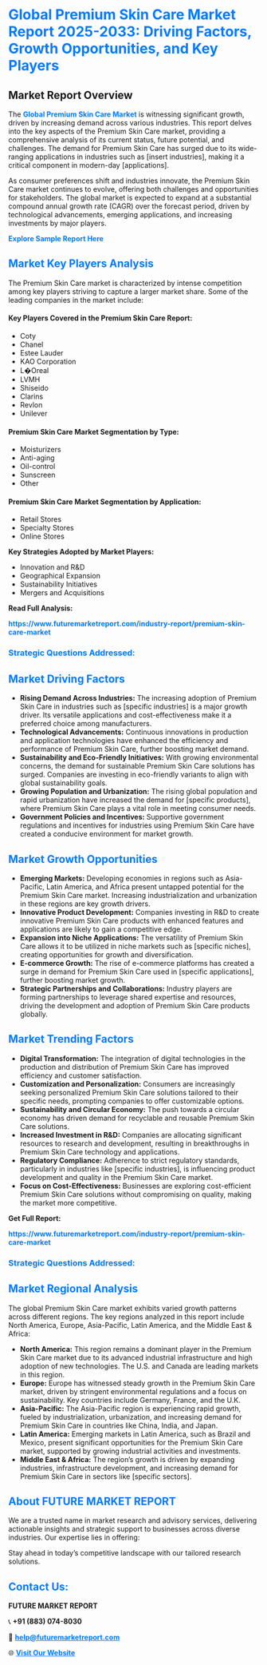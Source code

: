<h1 style="color: #007BFF;">Global Premium Skin Care Market Report 2025-2033: Driving Factors, Growth Opportunities, and Key Players</h1>

<section id="overview">
<h2>Market Report Overview</h2>
<p>The <a href="https://www.futuremarketreport.com/industry-report/premium-skin-care-market" style="color: #007BFF; text-decoration: none;"><strong>Global Premium Skin Care Market</strong></a> is witnessing significant growth, driven by increasing demand across various industries. This report delves into the key aspects of the Premium Skin Care market, providing a comprehensive analysis of its current status, future potential, and challenges. The demand for Premium Skin Care has surged due to its wide-ranging applications in industries such as [insert industries], making it a critical component in modern-day [applications].</p>
<p>As consumer preferences shift and industries innovate, the Premium Skin Care market continues to evolve, offering both challenges and opportunities for stakeholders. The global market is expected to expand at a substantial compound annual growth rate (CAGR) over the forecast period, driven by technological advancements, emerging applications, and increasing investments by major players.</p>
</section>

<section id="overview">
<p><a href="https://www.futuremarketreport.com/request-sample/reportId=62356" style="color: #007BFF; text-decoration: none;"><strong>Explore Sample Report Here</strong></a></p>
</section>

<section id="key-players">
<h2 style="color: #007BFF;">Market Key Players Analysis</h2>
<p>The Premium Skin Care market is characterized by intense competition among key players striving to capture a larger market share. Some of the leading companies in the market include:</p>
<h4>Key Players Covered in the Premium Skin Care Report:</h4>
<ul><li>Coty</li><li>Chanel</li><li>Estee Lauder</li><li>KAO Corporation</li><li>L�Oreal</li><li>LVMH</li><li>Shiseido</li><li>Clarins</li><li>Revlon</li><li>Unilever</li></ul>
<h4>Premium Skin Care Market Segmentation by Type:</h4>
<ul><li>Moisturizers</li><li>Anti-aging</li><li>Oil-control</li><li>Sunscreen</li><li>Other</li></ul>

<h4>Premium Skin Care Market Segmentation by Application:</h4>
<ul><li>Retail Stores</li><li>Specialty Stores</li><li>Online Stores</li></ul>
<p><strong>Key Strategies Adopted by Market Players:</strong></p>
<ul>
<li>Innovation and R&D</li>
<li>Geographical Expansion</li>
<li>Sustainability Initiatives</li>
<li>Mergers and Acquisitions</li>
</ul>
</section>

<section>
<p><strong>Read Full Analysis: </strong></p><a href="https://www.futuremarketreport.com/industry-report/premium-skin-care-market" style="color: #007BFF; text-decoration: none;"><strong>https://www.futuremarketreport.com/industry-report/premium-skin-care-market</strong></a>
<h3 style="color: #007BFF;">Strategic Questions Addressed:</h3>
</section>

<section id="driving-factors">
<h2 style="color: #007BFF;">Market Driving Factors</h2>
<ul>
<li><strong>Rising Demand Across Industries:</strong> The increasing adoption of Premium Skin Care in industries such as [specific industries] is a major growth driver. Its versatile applications and cost-effectiveness make it a preferred choice among manufacturers.</li>
<li><strong>Technological Advancements:</strong> Continuous innovations in production and application technologies have enhanced the efficiency and performance of Premium Skin Care, further boosting market demand.</li>
<li><strong>Sustainability and Eco-Friendly Initiatives:</strong> With growing environmental concerns, the demand for sustainable Premium Skin Care solutions has surged. Companies are investing in eco-friendly variants to align with global sustainability goals.</li>
<li><strong>Growing Population and Urbanization:</strong> The rising global population and rapid urbanization have increased the demand for [specific products], where Premium Skin Care plays a vital role in meeting consumer needs.</li>
<li><strong>Government Policies and Incentives:</strong> Supportive government regulations and incentives for industries using Premium Skin Care have created a conducive environment for market growth.</li>
</ul>
</section>

<section id="growth-opportunities">
<h2 style="color: #007BFF;">Market Growth Opportunities</h2>
<ul>
<li><strong>Emerging Markets:</strong> Developing economies in regions such as Asia-Pacific, Latin America, and Africa present untapped potential for the Premium Skin Care market. Increasing industrialization and urbanization in these regions are key growth drivers.</li>
<li><strong>Innovative Product Development:</strong> Companies investing in R&D to create innovative Premium Skin Care products with enhanced features and applications are likely to gain a competitive edge.</li>
<li><strong>Expansion into Niche Applications:</strong> The versatility of Premium Skin Care allows it to be utilized in niche markets such as [specific niches], creating opportunities for growth and diversification.</li>
<li><strong>E-commerce Growth:</strong> The rise of e-commerce platforms has created a surge in demand for Premium Skin Care used in [specific applications], further boosting market growth.</li>
<li><strong>Strategic Partnerships and Collaborations:</strong> Industry players are forming partnerships to leverage shared expertise and resources, driving the development and adoption of Premium Skin Care products globally.</li>
</ul>
</section>

<section id="trending-factors">
<h2 style="color: #007BFF;">Market Trending Factors</h2>
<ul>
<li><strong>Digital Transformation:</strong> The integration of digital technologies in the production and distribution of Premium Skin Care has improved efficiency and customer satisfaction.</li>
<li><strong>Customization and Personalization:</strong> Consumers are increasingly seeking personalized Premium Skin Care solutions tailored to their specific needs, prompting companies to offer customizable options.</li>
<li><strong>Sustainability and Circular Economy:</strong> The push towards a circular economy has driven demand for recyclable and reusable Premium Skin Care solutions.</li>
<li><strong>Increased Investment in R&D:</strong> Companies are allocating significant resources to research and development, resulting in breakthroughs in Premium Skin Care technology and applications.</li>
<li><strong>Regulatory Compliance:</strong> Adherence to strict regulatory standards, particularly in industries like [specific industries], is influencing product development and quality in the Premium Skin Care market.</li>
<li><strong>Focus on Cost-Effectiveness:</strong> Businesses are exploring cost-efficient Premium Skin Care solutions without compromising on quality, making the market more competitive.</li>
</ul>
</section>

<section>
<p><strong>Get Full Report: </strong></p><a href="https://www.futuremarketreport.com/industry-report/premium-skin-care-market" style="color: #007BFF; text-decoration: none;"><strong>https://www.futuremarketreport.com/industry-report/premium-skin-care-market</strong></a>
<h3 style="color: #007BFF;">Strategic Questions Addressed:</h3>
</section>


<section id="regional-analysis">
<h2 style="color: #007BFF;">Market Regional Analysis</h2>
<p>The global Premium Skin Care market exhibits varied growth patterns across different regions. The key regions analyzed in this report include North America, Europe, Asia-Pacific, Latin America, and the Middle East & Africa:</p>
<ul>
<li><strong>North America:</strong> This region remains a dominant player in the Premium Skin Care market due to its advanced industrial infrastructure and high adoption of new technologies. The U.S. and Canada are leading markets in this region.</li>
<li><strong>Europe:</strong> Europe has witnessed steady growth in the Premium Skin Care market, driven by stringent environmental regulations and a focus on sustainability. Key countries include Germany, France, and the U.K.</li>
<li><strong>Asia-Pacific:</strong> The Asia-Pacific region is experiencing rapid growth, fueled by industrialization, urbanization, and increasing demand for Premium Skin Care in countries like China, India, and Japan.</li>
<li><strong>Latin America:</strong> Emerging markets in Latin America, such as Brazil and Mexico, present significant opportunities for the Premium Skin Care market, supported by growing industrial activities and investments.</li>
<li><strong>Middle East & Africa:</strong> The region’s growth is driven by expanding industries, infrastructure development, and increasing demand for Premium Skin Care in sectors like [specific sectors].</li>
</ul>
</section>

<footer>
<h2 style="color: #007BFF;">About FUTURE MARKET REPORT</h2>
<p>We are a trusted name in market research and advisory services, delivering actionable insights and strategic support to businesses across diverse industries. Our expertise lies in offering:</p>

<p>Stay ahead in today’s competitive landscape with our tailored research solutions.</p>

<h2 style="color: #007BFF;">Contact Us:</h2>
<p><strong>FUTURE MARKET REPORT</strong></p>
<p>📞 <strong>+91 (883) 074-8030</strong></p>
<p>📧 <strong><a href="mailto:help@futuremarketreport.com" style="color: #007BFF;">help@futuremarketreport.com</a></strong></p>
<p>🌐 <strong><a href="https://www.futuremarketreport.com/" style="color: #007BFF;">Visit Our Website</a></strong></p>
</footer>
